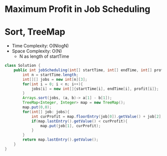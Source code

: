 # Maximum Profit in Job Scheduling

# Sort, TreeMap

- Time Complexity: O(NlogN)
- Space Complexity: O(N)
  - N as length of startTime

```java
class Solution {
    public int jobScheduling(int[] startTime, int[] endTime, int[] profit) {
        int n = startTime.length;
        int[][] jobs = new int[n][3];
        for(int i = 0; i < n; i++){
            jobs[i] = new int[]{startTime[i], endTime[i], profit[i]};
        }
        Arrays.sort(jobs, (a, b)-> a[1] - b[1]);
        TreeMap<Integer, Integer> map = new TreeMap();
        map.put(0,0);
        for(int[] job: jobs){
            int curProfit = map.floorEntry(job[0]).getValue() + job[2];
            if(map.lastEntry().getValue() < curProfit){
                map.put(job[1], curProfit);
            }
        }
        return map.lastEntry().getValue();
    }
}
```
